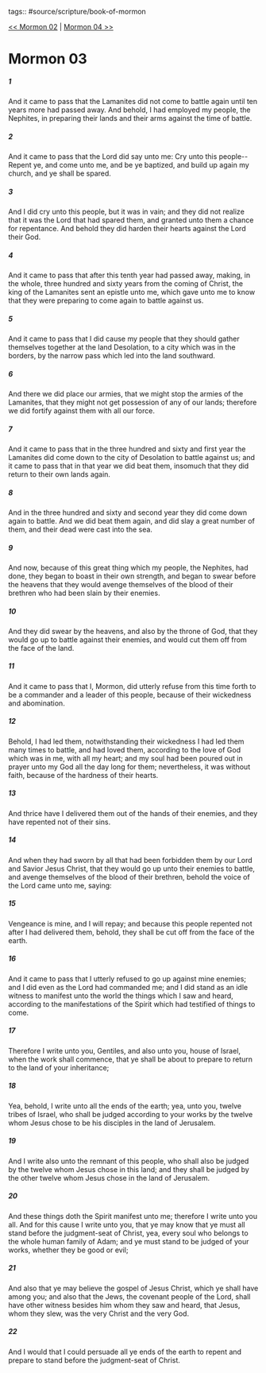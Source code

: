 tags:: #source/scripture/book-of-mormon

[<< Mormon 02](book-of-mormon/13_Mormon/Mormon_02.md) | [Mormon 04 >>](book-of-mormon/13_Mormon/Mormon_04.md)

# Mormon 03

##### 1

And it came to pass that the Lamanites did not come to battle again until ten years more had passed away. And behold, I had employed my people, the Nephites, in preparing their lands and their arms against the time of battle.

##### 2

And it came to pass that the Lord did say unto me: Cry unto this people--Repent ye, and come unto me, and be ye baptized, and build up again my church, and ye shall be spared.

##### 3

And I did cry unto this people, but it was in vain; and they did not realize that it was the Lord that had spared them, and granted unto them a chance for repentance. And behold they did harden their hearts against the Lord their God.

##### 4

And it came to pass that after this tenth year had passed away, making, in the whole, three hundred and sixty years from the coming of Christ, the king of the Lamanites sent an epistle unto me, which gave unto me to know that they were preparing to come again to battle against us.

##### 5

And it came to pass that I did cause my people that they should gather themselves together at the land Desolation, to a city which was in the borders, by the narrow pass which led into the land southward.

##### 6

And there we did place our armies, that we might stop the armies of the Lamanites, that they might not get possession of any of our lands; therefore we did fortify against them with all our force.

##### 7

And it came to pass that in the three hundred and sixty and first year the Lamanites did come down to the city of Desolation to battle against us; and it came to pass that in that year we did beat them, insomuch that they did return to their own lands again.

##### 8

And in the three hundred and sixty and second year they did come down again to battle. And we did beat them again, and did slay a great number of them, and their dead were cast into the sea.

##### 9

And now, because of this great thing which my people, the Nephites, had done, they began to boast in their own strength, and began to swear before the heavens that they would avenge themselves of the blood of their brethren who had been slain by their enemies.

##### 10

And they did swear by the heavens, and also by the throne of God, that they would go up to battle against their enemies, and would cut them off from the face of the land.

##### 11

And it came to pass that I, Mormon, did utterly refuse from this time forth to be a commander and a leader of this people, because of their wickedness and abomination.

##### 12

Behold, I had led them, notwithstanding their wickedness I had led them many times to battle, and had loved them, according to the love of God which was in me, with all my heart; and my soul had been poured out in prayer unto my God all the day long for them; nevertheless, it was without faith, because of the hardness of their hearts.

##### 13

And thrice have I delivered them out of the hands of their enemies, and they have repented not of their sins.

##### 14

And when they had sworn by all that had been forbidden them by our Lord and Savior Jesus Christ, that they would go up unto their enemies to battle, and avenge themselves of the blood of their brethren, behold the voice of the Lord came unto me, saying:

##### 15

Vengeance is mine, and I will repay; and because this people repented not after I had delivered them, behold, they shall be cut off from the face of the earth.

##### 16

And it came to pass that I utterly refused to go up against mine enemies; and I did even as the Lord had commanded me; and I did stand as an idle witness to manifest unto the world the things which I saw and heard, according to the manifestations of the Spirit which had testified of things to come.

##### 17

Therefore I write unto you, Gentiles, and also unto you, house of Israel, when the work shall commence, that ye shall be about to prepare to return to the land of your inheritance;

##### 18

Yea, behold, I write unto all the ends of the earth; yea, unto you, twelve tribes of Israel, who shall be judged according to your works by the twelve whom Jesus chose to be his disciples in the land of Jerusalem.

##### 19

And I write also unto the remnant of this people, who shall also be judged by the twelve whom Jesus chose in this land; and they shall be judged by the other twelve whom Jesus chose in the land of Jerusalem.

##### 20

And these things doth the Spirit manifest unto me; therefore I write unto you all. And for this cause I write unto you, that ye may know that ye must all stand before the judgment-seat of Christ, yea, every soul who belongs to the whole human family of Adam; and ye must stand to be judged of your works, whether they be good or evil;

##### 21

And also that ye may believe the gospel of Jesus Christ, which ye shall have among you; and also that the Jews, the covenant people of the Lord, shall have other witness besides him whom they saw and heard, that Jesus, whom they slew, was the very Christ and the very God.

##### 22

And I would that I could persuade all ye ends of the earth to repent and prepare to stand before the judgment-seat of Christ.
